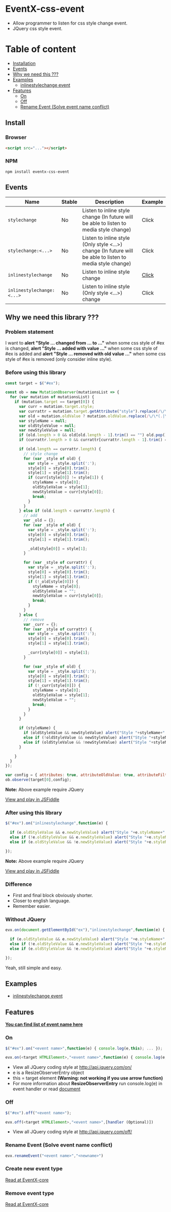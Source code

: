 # EventX-css-event
* Allow programmer to listen for css style change event.
* JQuery css style event.
  
# Table of content
* [Installation](#install)
* [Events](#events)
* [Why we need this ???](#why-we-need-this-library-)
* [Examples](#examples)
  * [inlinestylechange event](https://jsfiddle.net/Chomtana/gt6mmpdj/)
* [Features](#features)
  * [On](#on)
  * [Off](#off)
  * [Rename Event (Solve event name conflict)](#rename-event-solve-event-name-conflict)

## Install
### Browser
```html
<script src="..."></script>
```

### NPM
```
npm install eventx-css-event
```

## Events
| Name  | Stable | Description | Example |
| ------------- | ------------- | ------------- | ------------- |
| `stylechange`  | No  | Listen to inline style change  (In future will be able to listen to media style change) | Click |
| `stylechange:<...>`  | No  | Listen to inline style (Only style <...>) change (In future will be able to listen to media style change) | Click |
| `inlinestylechange`  | No  | Listen to inline style change | [Click](https://jsfiddle.net/Chomtana/gt6mmpdj/) |
| `inlinestylechange:<...>`  | No  | Listen to inline style (Only style <...>) change | Click |

## Why we need this library ???
### Problem statement
I want to **alert "Style ... changed from ... to ..."** when some css style of #ex is changed, **alert "Style ... added with value ..."** when some css style of #ex is added and **alert "Style ... removed with old value ..."** when some css style of #ex is removed (only consider inline style).

### Before using this library
```javascript
const target = $("#ex");

const ob = new MutationObserver(mutationsList => {
  for (var mutation of mutationsList) {
    if (mutation.target == target[0]) {
      var curr = mutation.target.style;
      var currattr = mutation.target.getAttribute("style").replace(/\/\*(.|\n)*?\*\//g, "").split(';');
      var old = mutation.oldValue ? mutation.oldValue.replace(/\/\*(.|\n)*?\*\//g, "").split(';') : [];
      var styleName = null;
      var oldStyleValue = null;
      var newStyleValue = null;
      if (old.length > 0 && old[old.length - 1].trim() == "") old.pop();
      if (currattr.length > 0 && currattr[currattr.length - 1].trim() == "") currattr.pop();

      if (old.length == currattr.length) {
        // style change
        for (var _style of old) {
          var style = _style.split(':');
          style[0] = style[0].trim();
          style[1] = style[1].trim();
          if (curr[style[0]] != style[1]) {
            styleName = style[0];
            oldStyleValue = style[1];
            newStyleValue = curr[style[0]];
            break;
          }
        }
      } else if (old.length < currattr.length) {
        // add
        var _old = {};
        for (var _style of old) {
          var style = _style.split(':');
          style[0] = style[0].trim();
          style[1] = style[1].trim();

          _old[style[0]] = style[1];
        }

        for (var _style of currattr) {
          var style = _style.split(':');
          style[0] = style[0].trim();
          style[1] = style[1].trim();
          if (!_old[style[0]]) {
            styleName = style[0];
            oldStyleValue = "";
            newStyleValue = curr[style[0]];
            break;
          }
        }
      } else {
        // remove
        var _curr = {};
        for (var _style of currattr) {
          var style = _style.split(':');
          style[0] = style[0].trim();
          style[1] = style[1].trim();

          _curr[style[0]] = style[1];
        }

        for (var _style of old) {
          var style = _style.split(':');
          style[0] = style[0].trim();
          style[1] = style[1].trim();
          if (!_curr[style[0]]) {
            styleName = style[0];
            oldStyleValue = style[1];
            newStyleValue = "";
            break;
          }
        }
      }
```
```javascript
      if (styleName) {
        if (oldStyleValue && newStyleValue) alert("Style "+styleName+" changed from "+oldStyleValue+" to "+newStyleValue);
        else if (!oldStyleValue && newStyleValue) alert("Style "+styleName+" added with value "+newStyleValue);
        else if (oldStyleValue && !newStyleValue) alert("Style "+styleName+" removed with old value "+oldStyleValue);
      }
```
```javascript
    }
  }
});

var config = { attributes: true, attributeOldValue: true, attributeFilter: ["style"]};
ob.observe(target[0],config);
```
**Note:** Above example require JQuery

[View and play in JSFiddle](https://jsfiddle.net/Chomtana/30d2wctj/)

### After using this library
```javascript
$("#ex").on("inlinestylechange",function(e) {
```
```javascript
  if (e.oldStyleValue && e.newStyleValue) alert("Style "+e.styleName+" changed from "+e.oldStyleValue+" to "+e.newStyleValue);
  else if (!e.oldStyleValue && e.newStyleValue) alert("Style "+e.styleName+" added with value "+e.newStyleValue);
  else if (e.oldStyleValue && !e.newStyleValue) alert("Style "+e.styleName+" removed with old value "+e.oldStyleValue);
```
```javascript
});
```
**Note:** Above example require JQuery

[View and play in JSFiddle](https://jsfiddle.net/Chomtana/gt6mmpdj/)

### Difference
* First and final block obviously shorter.
* Closer to english language.
* Remember easier.

### Without JQuery
```javascript
evx.on(document.getElementById("ex"),"inlinestylechange",function(e) {
```
```javascript
  if (e.oldStyleValue && e.newStyleValue) alert("Style "+e.styleName+" changed from "+e.oldStyleValue+" to "+e.newStyleValue);
  else if (!e.oldStyleValue && e.newStyleValue) alert("Style "+e.styleName+" added with value "+e.newStyleValue);
  else if (e.oldStyleValue && !e.newStyleValue) alert("Style "+e.styleName+" removed with old value "+e.oldStyleValue);
```
```javascript
});
```
Yeah, still simple and easy.

## Examples
* [inlinestylechange event](https://jsfiddle.net/Chomtana/gt6mmpdj/)

## Features
**[You can find list of event name here](#events)**
### On
```javascript
$("#ex").on("<event name>",function(e) { console.log(e,this); ... });
```
```javascript
evx.on(<target HTMLElement>,"<event name>",function(e) { console.log(e,this); ... });
```
* View all JQuery coding style at http://api.jquery.com/on/
* e is a ResizeObserverEntry object
* this = target element **(Warning: not working if you use arrow function)**
* For more information about **ResizeObserverEntry** run console.log(e) in event handler or read [document](https://wicg.github.io/ResizeObserver/#resize-observer-entry-interface)

### Off
```javascript
$("#ex").off("<event name>");
```
```javascript
evx.off(<target HTMLElement>,"<event name>",[handler (Optional)])
```
* View all JQuery coding style at http://api.jquery.com/off/

### Rename Event (Solve event name conflict)
```javascript
evx.renameEvent("<event name>","<newname>")
```

### Create new event type
[Read at EventX-core](https://github.com/Chomtana/EventX-core#create-new-event)

### Remove event type
[Read at EventX-core](https://github.com/Chomtana/EventX-core)
